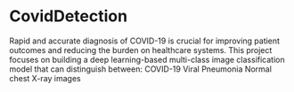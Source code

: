 # CovidDetection
Rapid and accurate diagnosis of COVID-19 is crucial for improving patient outcomes and reducing the burden on healthcare systems. This project focuses on building a deep learning-based multi-class image classification model that can distinguish between:  COVID-19  Viral Pneumonia  Normal chest X-ray images

